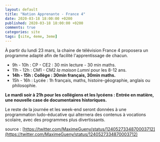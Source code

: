 ```yaml
---
layout: default
title: "Nation Apprenante - France 4"
date: 2020-03-18 18:00:00 +0200
published: 2020-03-18 18:00:00 +0200
comments: true
categories: site
tags: [site, 4eme, 3eme]
---
```


À partir du lundi 23 mars, la chaine de télévision France 4 proposera un programme adapté afin de facilité l'apprentissage de chacun.

* 9h - 10h : CP - CE2 : 30 min lecture - 30 min maths.
* 11h - 12h : CM1 - CM2 *la maison Lumni* pour les 8-12 ans.
* **14h - 15h : Collège : 30min français, 30min maths.**
* 15h - 16h : Lycée : 1h français, maths, histoire-géographie, anglais ou philosophie.

**Le mardi soir à 21h pour les collégiens et les lycéens : Entrée en matière, une nouvelle case de documentaires historiques.**

Le reste de la journée et les week-end seront données à une programmation ludo-éducative qui alternera des contenus à vocations scolaire, avec des programmes plus divertissants. 

source : [https://twitter.com/MaximeGueny/status/1240527334870003712](https://twitter.com/MaximeGueny/status/1240527334870003712)

